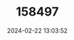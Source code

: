 ---
title: "158497"
category: "Proplatycnemis pseudalatipes"
draft: false
date: 2024-02-22 13:03:52
languages:
  English: ["Blue-faced Featherleg"]
---